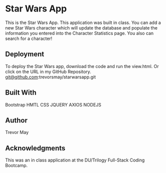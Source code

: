 # Star Wars App

This is the Star Wars App. This application was built in class. You can add a new Star Wars character which will update the database and populate the information you entered into the Character Statistics page. You also can search for a character!

## Deployment

To deploy the Star Wars app, download the code and run the view.html. Or click on the URL in my GitHub Repository. git@github.com:trevorsmay/starwarsapp.git

## Built With 

Bootstrap
HMTL
CSS
JQUERY
AXIOS
NODEJS

## Author

Trevor May

## Acknowledgments

This was an in class application at the DU/Trilogy Full-Stack Coding Bootcamp.


